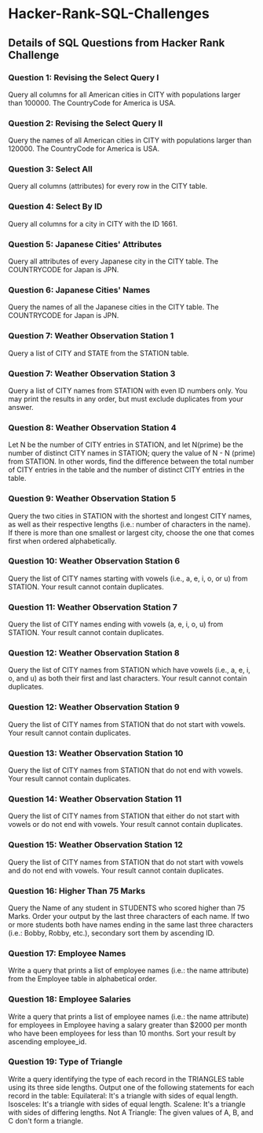 # Hacker-Rank-SQL-Challenges
## Details of SQL Questions from Hacker Rank Challenge
### Question 1: Revising the Select Query I
Query all columns for all American cities in CITY with populations larger than 100000. The CountryCode for America is USA.

### Question 2: Revising the Select Query II
Query the names of all American cities in CITY with populations larger than 120000. The CountryCode for America is USA.

### Question 3: Select All
Query all columns (attributes) for every row in the CITY table.

### Question 4: Select By ID
Query all columns for a city in CITY with the ID 1661.

### Question 5: Japanese Cities' Attributes
Query all attributes of every Japanese city in the CITY table. The COUNTRYCODE for Japan is JPN.

### Question 6: Japanese Cities' Names
Query the names of all the Japanese cities in the CITY table. The COUNTRYCODE for Japan is JPN.

### Question 7: Weather Observation Station 1
Query a list of CITY and STATE from the STATION table.

### Question 7: Weather Observation Station 3
Query a list of CITY names from STATION with even ID numbers only. You may print the results in any order, but must exclude duplicates from your answer.

### Question 8: Weather Observation Station 4
Let N be the number of CITY entries in STATION, and let N(prime) be the number of distinct CITY names in STATION; query the value of N - N (prime) from STATION. In other words, find the difference between the total number of CITY entries in the table and the number of distinct CITY entries in the table.

### Question 9: Weather Observation Station 5
Query the two cities in STATION with the shortest and longest CITY names, as well as their respective lengths (i.e.: number of characters in the name). If there is more than one smallest or largest city, choose the one that comes first when ordered alphabetically.

### Question 10: Weather Observation Station 6
Query the list of CITY names starting with vowels (i.e., a, e, i, o, or u) from STATION. Your result cannot contain duplicates.

### Question 11: Weather Observation Station 7
Query the list of CITY names ending with vowels (a, e, i, o, u) from STATION. Your result cannot contain duplicates.

### Question 12: Weather Observation Station 8
Query the list of CITY names from STATION which have vowels (i.e., a, e, i, o, and u) as both their first and last characters. Your result cannot contain duplicates.

### Question 12: Weather Observation Station 9
Query the list of CITY names from STATION that do not start with vowels. Your result cannot contain duplicates.

### Question 13: Weather Observation Station 10
Query the list of CITY names from STATION that do not end with vowels. Your result cannot contain duplicates.

### Question 14: Weather Observation Station 11
Query the list of CITY names from STATION that either do not start with vowels or do not end with vowels. Your result cannot contain duplicates.

### Question 15: Weather Observation Station 12
Query the list of CITY names from STATION that do not start with vowels and do not end with vowels. Your result cannot contain duplicates.

### Question 16: Higher Than 75 Marks
Query the Name of any student in STUDENTS who scored higher than 75 Marks. Order your output by the last three characters of each name. If two or more students both have names ending in the same last three characters (i.e.: Bobby, Robby, etc.), secondary sort them by ascending ID.

### Question 17: Employee Names
Write a query that prints a list of employee names (i.e.: the name attribute) from the Employee table in alphabetical order.

### Question 18: Employee Salaries
Write a query that prints a list of employee names (i.e.: the name attribute) for employees in Employee having a salary greater than   $2000 per month who have been employees for less than 10 months. Sort your result by ascending employee_id.

### Question 19: Type of Triangle
Write a query identifying the type of each record in the TRIANGLES table using its three side lengths. Output one of the following statements for each record in the table:
  Equilateral: It's a triangle with  sides of equal length.
  Isosceles: It's a triangle with  sides of equal length.
  Scalene: It's a triangle with  sides of differing lengths.
  Not A Triangle: The given values of A, B, and C don't form a triangle.



